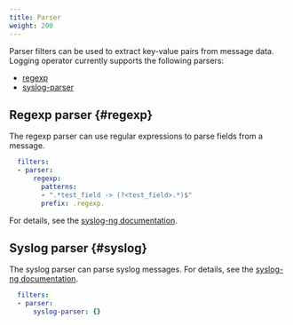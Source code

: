 ```yaml
---
title: Parser
weight: 200
---
```


Parser filters can be used to extract key-value pairs from message data. Logging operator currently supports the following parsers:

- [regexp](#regexp)
- [syslog-parser](#syslog)

## Regexp parser {#regexp}

The regexp parser can use regular expressions to parse fields from a message.

```yaml
  filters:
  - parser:
      regexp:
        patterns:
        - ".*test_field -> (?<test_field>.*)$"
        prefix: .regexp.
```

For details, see the [syslog-ng documentation](https://www.syslog-ng.com/technical-documents/doc/syslog-ng-open-source-edition/3.36/administration-guide/90#TOPIC-1768848).

## Syslog parser {#syslog}

The syslog parser can parse syslog messages. For details, see the [syslog-ng documentation](https://www.syslog-ng.com/technical-documents/doc/syslog-ng-open-source-edition/3.37/administration-guide/83#TOPIC-1829231).

```yaml
  filters:
  - parser:
      syslog-parser: {} 
```
